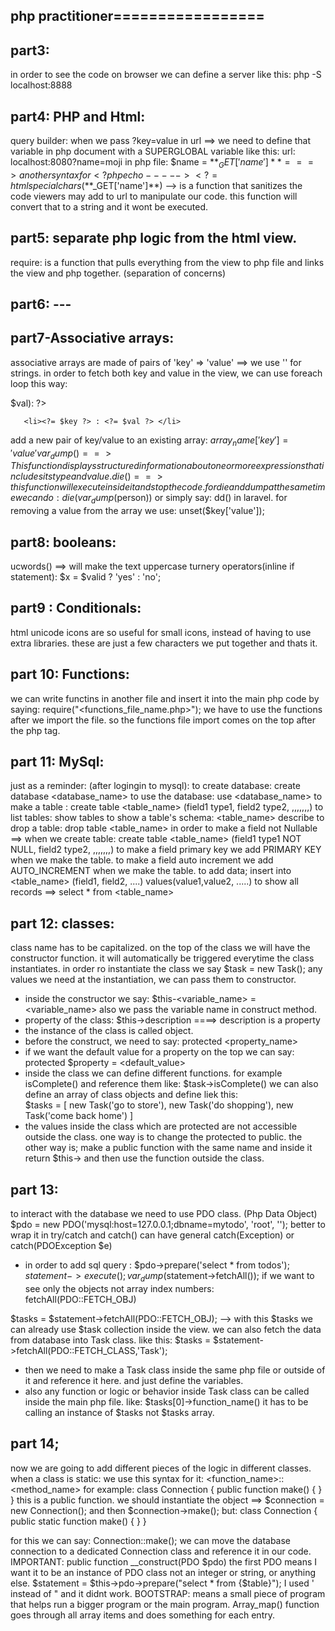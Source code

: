## php practitioner=================

## part3:
in order to see the code on browser we can define a server like
this: php -S localhost:8888


## part4: PHP and Html:

query builder:  when we pass ?key=value  in url ==> we need to define that variable in php document with a SUPERGLOBAL variable like this:
url: localhost:8080?name=moji
in php file:
 $name = $**_GET['name']**
===> another syntax for <?php echo    -----> <?=
htmlspecialchars(**$_GET['name']**)  --> is a function that sanitizes the code viewers may add to url to manipulate our code. this function will convert that to a string and it wont be executed.  

## part5: separate php logic from the html view.

require:  is a function that pulls everything from the view to php file and links the view and php together. (separation of concerns)
## part6: ---

## part7-Associative arrays:

associative arrays are made of pairs of 'key' => 'value'  ==> we use '' for strings.
in order to fetch both key and value in the view, we can use foreach loop this way:
<?php foreach($person as $key=>$val): ?>
       <li><?= $key ?> : <?= $val ?> </li>
<?php endoforeach; ?>

add a new pair of key/value to an existing array:   $array_name['key'] = 'value'
var_dump() ==> This function displays structured information about one or more expressions that includes its type and value.
die() ==> this function will execute inside it and stop the code.
for die and dump at the same time we can do :  die(var_dump($person)) or simply say: dd() in laravel.
for removing a value from the array we use:  unset($key['value']);


## part8: booleans:

ucwords() ==> will make the text uppercase
turnery operators(inline if statement):
$x = $valid ? 'yes' : 'no';


## part9 : Conditionals:

html unicode icons are so useful for small icons, instead of having to use extra libraries. these are just a few characters we put together and thats it.

## part 10: Functions:

we can write functins in another file and insert it into the main php code by saying:  require("<functions_file_name.php>");
we have to use the functions after we import the file. so the functions file import comes on the top after the php tag.

## part 11: MySql:

just as a reminder: (after logingin to mysql):
to create database:    create database <database_name>
to use the database:  use <database_name>
to make a table :  create table <table_name> (field1 type1, field2 type2, ,,,,,,,)
to list tables: show tables
to show a table's schema:  <table_name> describe
to drop a table:  drop table <table_name>
in order to make a field not Nullable ==> when we create table: create table <table_name> (field1 type1 NOT NULL, field2 type2, ,,,,,,,)
to make a field primary key we add PRIMARY KEY when we make the table.
to make a field auto increment we add AUTO_INCREMENT when we make the table.
to add data;  insert into <table_name> (field1, field2, ....) values(value1,value2, .....)
to show all records ==> select * from <table_name>

## part 12: classes:

class name has to be capitalized.
on the top of the class we will have the constructor function. it will automatically be triggered everytime the class instantiates.
in order ro instantiate the class we say $task = new Task();
any values we need at the instantiation, we can pass them to constructor.
- inside the constructor we say:  $this-<variable_name>  = <variable_name>
also we pass the variable name in construct method.
- property of the class:   $this->description    ====> description is a property
- the instance of the class is called object.   
- before the construct, we need to say:  protected <property_name>
- if we want the default value for a property on the top we can say:    protected $property = <default_value>   
- inside the class we can define different functions. for example isComplete()  and reference them like:   $task->isComplete()
we can also define an array of class objects and define liek this:  
$tasks = [
new Task('go to store'),
new Task('do shopping'),
new Task('come back home')
]
- the values inside the class which are protected are not accessible outside the class. one way is to change the protected to public. the other way is;
make a public function with the same name and inside it return $this-><property> and then use the function outside the class.

## part 13:
 to interact with the database we need to use PDO class. (Php Data Object)
$pdo = new PDO('mysql:host=127.0.0.1;dbname=mytodo', 'root', '');
better to wrap it in try/catch and catch() can have general catch(Exception) or catch(PDOException $e)
- in order to add sql query : 
$pdo->prepare('select * from todos');
$statement->execute();
var_dump($statement->fetchAll());
if we want to see only the objects not array index numbers:       fetchAll(PDO::FETCH_OBJ)

$tasks = $statement->fetchAll(PDO::FETCH_OBJ);   --> with this $tasks we can already use $task collection inside the view.
we can also fetch the data from database into Task class. like this: $tasks = $statement->fetchAll(PDO::FETCH_CLASS,'Task'); 
- then we need to make a Task class inside the same php file or outside of it and reference it here. and just define the variables. 
- also any function or logic or behavior inside Task class can be called inside the main php file. like:  $tasks[0]->function_name()  it has to be 
calling an instance of $tasks not $tasks array.


## part 14;
now we are going to add different pieces of the logic in different classes.
when a class is static:  we use this syntax for it:   <function_name>::<method_name> 
for example:  class Connection {
    public function make() {
    }
}
this is a public function. we should instantiate the object ==> $connection = new Connection();   and then   $connection->make();
but:
 class Connection {
    public static function make() {
    }
}

for this we can say: Connection::make();
we can move the database connection to a dedicated Connection class and reference it in our code.
IMPORTANT:  public function __construct(PDO $pdo)     the first PDO means I want it to be an instance of PDO class not an integer or string, or anything else.
$statement = $this->pdo->prepare("select * from {$table}");   I used ' instead of " and it didnt work.
BOOTSTRAP: means a small piece of program that helps run a bigger program or the main program. 
Array_map() function goes through all array items and does something for each entry. 





